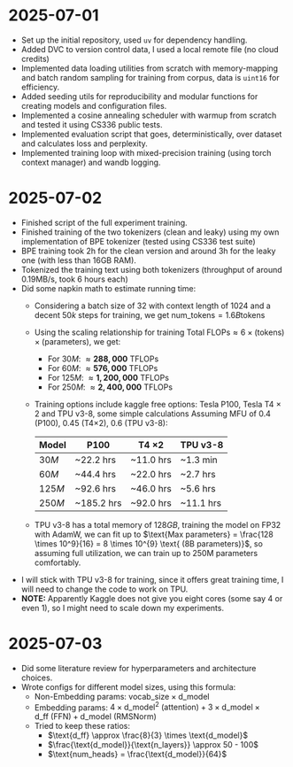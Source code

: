# 2025-07-01
- Set up the initial repository, used `uv` for dependency handling.
- Added DVC to version control data, I used a local remote file (no cloud credits)
- Implemented data loading utilities from scratch with memory-mapping and batch random sampling for training from corpus, data is `uint16` for efficiency.
- Added seeding utils for reproducibility and modular functions for creating models and configuration files.
- Implemented a cosine annealing scheduler with warmup from scratch and tested it using CS336 public tests. 
- Implemented evaluation script that goes, deterministically, over dataset and calculates loss and perplexity.
- Implemented training loop with mixed-precision training (using torch context manager) and wandb logging.

# 2025-07-02
- Finished script of the full experiment training.  
- Finished training of the two tokenizers (clean and leaky) using my own implementation of BPE tokenizer (tested using CS336 test suite)
- BPE training took 2h for the clean version and around 3h for the leaky one (with less than 16GB RAM). 
- Tokenized the training text using both tokenizers (throughput of around 0.19MB/s, took 6 hours each)
- Did some napkin math to estimate running time:
  - Considering a batch size of $32$ with context length of $1024$ and a decent $50k$ steps for training, we get $\text{num_tokens} = 1.6B \text{tokens}$
  - Using the scaling relationship for training $\text{Total FLOPs} \approx 6 \times (\text{tokens}) \times (\text{parameters})$, we get: 
    - For $30M$: $\approx \mathbf{288{,}000}$ TFLOPs
    - For $60M$: $\approx \mathbf{576{,}000}$ TFLOPs
    - For $125M$: $\approx \mathbf{1{,}200{,}000}$ TFLOPs
    - For $250M$: $\approx \mathbf{2{,}400{,}000}$ TFLOPs
  - Training options include kaggle free options: Tesla P100, Tesla T4 $\times$ 2 and TPU v3-8, some simple calculations Assuming MFU of $0.4$ (P100), $0.45$ (T4×2), $0.6$ (TPU v3-8):
  
      | Model  | P100       | T4 ×2     | TPU v3-8  | 
      |--------|------------|-----------|-----------| 
      | $30M$  | ~22.2 hrs  | ~11.0 hrs | ~1.3 min  | 
      | $60M$  | ~44.4 hrs  | ~22.0 hrs | ~2.7 hrs  | 
      | $125M$ | ~92.6 hrs  | ~46.0 hrs | ~5.6 hrs  | 
      | $250M$ | ~185.2 hrs | ~92.0 hrs | ~11.1 hrs |

  - TPU v3-8 has a total memory of $128GB$, training the model on FP32 with AdamW, we can fit up to $\text{Max parameters} = \frac{128 \times 10^9}{16} = 8 \times 10^{9} \text{ (8B parameters)}$, so assuming full utilization, we can train up to 250M parameters comfortably.
- I will stick with TPU v3-8 for training, since it offers great training time, I will need to change the code to work on TPU.
- **NOTE:** Apparently Kaggle does not give you eight cores (some say 4 or even 1), so I might need to scale down my experiments.

# 2025-07-03
- Did some literature review for hyperparameters and architecture choices. 
- Wrote configs for different model sizes, using this formula: 
  - Non-Embedding params: $\text{vocab_size} \times \text{d_model}$ 
  - Embedding params: $4 \times \text{d_model}^2 \ \text{(attention)} + 3 \times \text{d_model} \times \text{d_ff} \ \text{(FFN)} + \text{d_model} \ \text{(RMSNorm)}$ 
  - Tried to keep these ratios: 
    - $\text{d_ff} \approx \frac{8}{3} \times \text{d_model}$
    - $\frac{\text{d_model}}{\text{n_layers}} \approx 50 - 100$
    - $\text{num_heads} = \frac{\text{d_model}}{64}$

